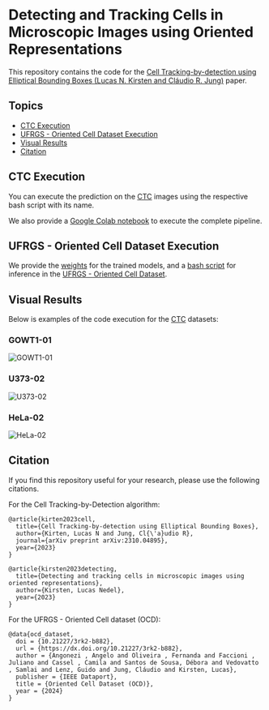 # Detecting and Tracking Cells in Microscopic Images using Oriented Representations

This repository contains the code for the [Cell Tracking-by-detection using Elliptical Bounding Boxes (Lucas N. Kirsten and Cláudio R. Jung)](https://arxiv.org/abs/2310.04895) paper.

## Topics

- [CTC Execution](#ctc-execution)
- [UFRGS - Oriented Cell Dataset Execution](#ufrgs---oriented-cell-dataset-execution)
- [Visual Results](#visual-results)
- [Citation](#citation)

## CTC Execution

You can execute the prediction on the [CTC](http://celltrackingchallenge.net/) images using the respective bash script with its name.

We also provide a [Google Colab notebook](https://github.com/LucasKirsten/Deep-Cell-Tracking-EBB/blob/master/ISBI_Cell_Tracking.ipynb) to execute the complete pipeline.

## UFRGS - Oriented Cell Dataset Execution

We provide the [weights](https://drive.google.com/drive/u/0/folders/13N4G9k1E6wO3-RWXQv0pXMI8-4bZeBKo) for the trained models, and a [bash script](https://github.com/LucasKirsten/Deep-Cell-Tracking-EBB/blob/master/RotationDetection/make_prediction.sh) for inference in the [UFRGS - Oriented Cell Dataset](https://ieee-dataport.org/documents/oriented-cell-dataset-ocd).

## Visual Results

Below is examples of the code execution for the [CTC](http://celltrackingchallenge.net/) datasets:

### GOWT1-01
![GOWT1-01](images/GOWT1-01.gif)

### U373-02
![U373-02](images/U373-02.gif)

### HeLa-02
![HeLa-02](images/HeLa-02.gif)

## Citation

If you find this repository useful for your research, please use the following citations.

For the Cell Tracking-by-Detection algorithm:
```
@article{kirten2023cell,
  title={Cell Tracking-by-detection using Elliptical Bounding Boxes},
  author={Kirten, Lucas N and Jung, Cl{\'a}udio R},
  journal={arXiv preprint arXiv:2310.04895},
  year={2023}
}

@article{kirsten2023detecting,
  title={Detecting and tracking cells in microscopic images using oriented representations},
  author={Kirsten, Lucas Nedel},
  year={2023}
}
```

For the UFRGS - Oriented Cell dataset (OCD):

```
@data{ocd_dataset,
  doi = {10.21227/3rk2-b882},
  url = {https://dx.doi.org/10.21227/3rk2-b882},
  author = {Angonezi , Angelo and Oliveira , Fernanda and Faccioni , Juliano and Cassel , Camila and Santos de Sousa, Débora and Vedovatto , Samlai and Lenz, Guido and Jung, Cláudio and Kirsten, Lucas},
  publisher = {IEEE Dataport},
  title = {Oriented Cell Dataset (OCD)},
  year = {2024}
}
```
